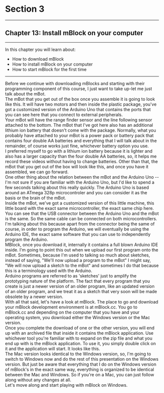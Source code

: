 # Section 3

---

## Chapter 13: Install mBlock on your computer

---

In this chapter you will learn about:

* How to download mBlock
* How to install mBlock on your computer
* How to start mBlock for the first time

---

Before we continue with downloading mBlocks and starting with their programming component of this course, I just want to take up-let me just talk about the mBot.  
The mBot that you get out of the box once you assemble it is going to look like this. It will have two motors and then inside the plastic package, you've got a customized version of the Arduino Uno that contains the ports that you can see here that you connect to external peripherals.  
Your mBot will have the range finder sensor and the line following sensor attached to the bottom. The mBot that I've got here also has an additional lithium ion battery that doesn't come with the package. Normally, what you probably have attached to your mBot is a power pack or battery pack that contains four double AA batteries and everything that I will talk about in the remainder, of course works just fine, whichever battery option you use.  
I preferred myself to go with a lithium ion battery because it is lighter and also has a larger capacity than the four double AA batteries, so, it helps me record these videos without having to change batteries. Other than that, the mBot that you get out of the box will look like this, and once you have it assembled, we can go forward.  
One other thing about the relation between the mBot and the Arduino Uno -- I'm not sure if you are familiar with the Arduino Uno, but I'd like to spend a few seconds talking about this really quickly. The Arduino Uno is based around an ATmega 328p microcontroler and you can consider it as the basis or the brain of the mBot.  
Inside the mBot, we've got a customized version of this little machine, this little board with the exact same microcontroller, the exact same chip here. You can see that the USB connector between the Arduino Uno and the mBot is the same. So the same cable can be connected on both microcontrollers.  
I'm talking about this because apart from the connector being the same of course, in order to program the Arduino, we will eventually be using the Arduino IDE, the exact same software that you can use to independently program the Arduino.  
MBlock, once you download it, internally it contains a full blown Arduino IDE inside. I'm going to point this out when we upload our first program onto the mBot. Sometimes, because I'm used to talking so much about sketches, instead of saying, "We'll now upload a program to the mBot" I might say, "We will now upload a sketch to the mBot" and sometimes I do that because this is a terminology used with the Arduino.  
Arduino programs are referred to as 'sketches' just to amplify the prototyping nature of the platform. The fact that every program that you create is just a newer version of an older program, like an updated version of an older program, and we treat it as a sketch that very soon will be made obsolete by a newer version.  
With all that said, let's have a look at mBlock. The place to go and download your mBlock development environment is at mBlock.cc. You go to mBlock.cc and depending on the computer that you have and your operating system, you download either the Windows version or the Mac version.  
Once you complete the download of one or the other version, you will end up with an archived file that inside it contains the mBlock application. Use whichever tool you're familiar with to expand on the zip file and what you end up with is the mBlock application. To use it, you simply double click on it and the application will start. It looks like this.  
The Mac version looks identical to the Windows version, so, I'm going to switch to Windows now and do the rest of this presentation on the Windows version. But just be aware that everything that I do on the Windows version of mBlock's in the exact same way, everything is organized to be identical between the Mac and Windows. So if you're on a Mac, you can just follow along without any changes at all.  
Let's move along and start playing with mBlock on Windows.

